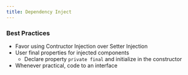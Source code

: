 ```yaml
---
title: Dependency Inject
---
```

### Best Practices

- Favor using Contructor Injection over Setter Injection
- User final properties for injected components
  - Declare property `private final` and initialize in the constructor
- Whenever practical, code to an interface
